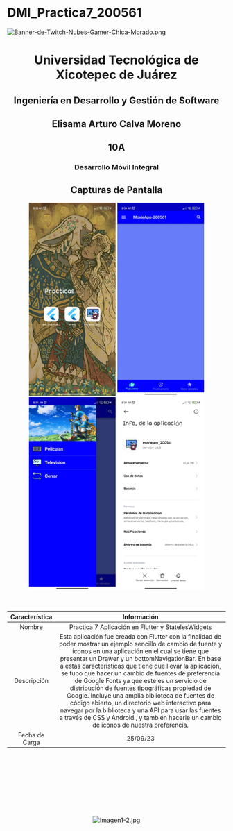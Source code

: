 # DMI_Practica7_200561

[![Banner-de-Twitch-Nubes-Gamer-Chica-Morado.png](https://i.postimg.cc/15q3LFXF/Banner-de-Twitch-Nubes-Gamer-Chica-Morado.png)](https://postimg.cc/MvzwBvyZ)

<div align="center">
  
# Universidad Tecnológica de Xicotepec de Juárez


## Ingeniería en Desarrollo y Gestión de Software
## Elisama Arturo Calva Moreno
## 10A
### Desarrollo Móvil Integral


## Capturas de Pantalla
<p align="center">
  <img src="./assets/a1.jpeg" width="200" alt="Captura de Pantalla 1">
  <img src="./assets/a2.jpeg" width="200" alt="Captura de Pantalla 2">
  <img src="./assets/a3.jpeg" width="200" alt="Captura de Pantalla 3">
  <img src="./assets/a4.jpeg" width="200" alt="Captura de Pantalla 4">
</p>



&nbsp;
&nbsp;


|  Característica |  Información |
| :------------: | :------------: |
| Nombre  |  Practica 7 Aplicación en Flutter y StatelesWidgets |
| Descripción  | Esta aplicación fue creada con Flutter con la finalidad de poder mostrar un ejemplo sencillo de cambio de fuente y iconos en una aplicación en el cual se tiene que presentar un Drawer y un bottomNavigationBar. En base a estas características que tiene que llevar la aplicación, se tubo que hacer un cambio de fuentes de preferencia de Google Fonts ya que este es un servicio de distribución de fuentes tipográficas propiedad de Google. Incluye una amplia biblioteca de fuentes de código abierto, un directorio web interactivo para navegar por la biblioteca y una API para usar las fuentes a través de CSS​ y Android., y también  hacerle un cambio de iconos de nuestra preferencia. |
|  Fecha de Carga | 25/09/23  |

&nbsp;
&nbsp;

&nbsp;
&nbsp;

<br>
<br>
<br>
<br>

[![Imagen1-2.jpg](https://i.postimg.cc/x1swjyVj/Imagen1-2.jpg)](https://postimg.cc/0zwWcSNh)



&nbsp;
&nbsp;
